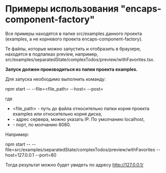 Примеры использования "encaps-component-factory"
========
Все примеры находятся в папке src/examples данного проекта (examples, а не корневого проекта encaps-component-factory).

Те файлы, которые можно запустить и отобразить в браузере, находятся в подпапках preview, например, src/examples/separatedState/complexTodos/preview/withFavorites.tsx.

**Запуск должен производиться из папки проекта examples.**

Для запуска необходимо выполнить команду:

npm start -- --file=<file_path> --host=<host> --post=<port>

где 

* <file_path> - путь до файла относительно папки корня проекта examples или относительно корня диска,
* <host> - адрес сервера, можно указать IP. По умолчанию localhost,
* <post> - порт, по молчанию 8080.

Например:

npm start -- --file=src/examples/separatedState/complexTodos/preview/withFavorites --host=127.0.0.1 --port=80

Тогда результат можно будет увидеть по адресу http://127.0.0.1/